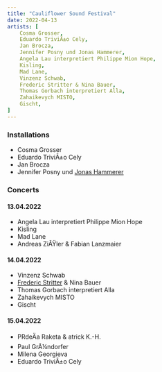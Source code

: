 ```yaml
---
title: "Cauliflower Sound Festival"
date: 2022-04-13
artists: [
    Cosma Grosser,
    Eduardo TriviÃ±o Cely,
    Jan Brocza,
    Jennifer Posny und Jonas Hammerer,
    Angela Lau interpretiert Philippe Mion Hope,
    Kisling,
    Mad Lane,
    Vinzenz Schwab,
    Frederic Stritter & Nina Bauer,
    Thomas Gorbach interpretiert Alla,
    Zahaikevych MISTO,
    Gischt,
]
---
```

### Installations
- Cosma Grosser
- Eduardo TriviÃ±o Cely
- Jan Brocza
- Jennifer Posny und [Jonas Hammerer](https://soundcloud.com/jonashammerer)

### Concerts
#### 13.04.2022
- Angela Lau interpretiert Philippe Mion Hope
- Kisling
- Mad Lane
- Andreas ZiÃŸler & Fabian Lanzmaier  

#### 14.04.2022
- Vinzenz Schwab
- [Frederic Stritter](https://stritter.audio) & Nina Bauer
- Thomas Gorbach interpretiert Alla
- Zahaikevych MISTO
- Gischt

#### 15.04.2022
- PRdeÄa Raketa & atrick K.-H.
- Paul GrÃ¼ndorfer
- Milena Georgieva
- Eduardo TriviÃ±o Cely
